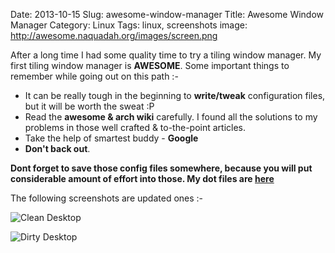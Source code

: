 Date: 2013-10-15
Slug: awesome-window-manager
Title: Awesome Window Manager
Category: Linux
Tags: linux, screenshots
image: http://awesome.naquadah.org/images/screen.png

After a long time I had some quality time to try a tiling window manager. My first tiling window manager is **AWESOME**. Some important things to remember while going out on this path :-

- It can be really tough in the beginning to **write/tweak** configuration files, but it will be worth the sweat :P
- Read the **awesome &amp; arch wiki** carefully. I found all the solutions to my problems in those well crafted & to-the-point articles.
- Take the help of smartest buddy - **Google**
- **Don't back out**.

**Dont forget to save those config files somewhere, because you will put considerable amount of effort into those.
My dot files are [here](https://github.com/tunnelshade/awesome-dots)**

The following screenshots are updated ones :-

![Clean Desktop](https://raw.github.com/tunnelshade/awesome-dots/master/screenshots/clean.png)

![Dirty Desktop](https://raw.github.com/tunnelshade/awesome-dots/master/screenshots/dirty.png)
